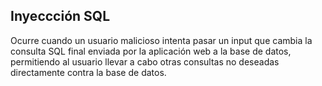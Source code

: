 ## Inyeccción SQL
Ocurre cuando un usuario malicioso intenta pasar un input que cambia la consulta SQL final enviada por la aplicación web a la base de datos, permitiendo al usuario llevar a cabo otras consultas no deseadas directamente contra la base de datos.  
